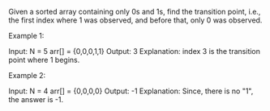 Given a sorted array containing only 0s and 1s, find the transition point, i.e., the first index where 1 was observed, and before that, only 0 was observed.

Example 1:

Input:
N = 5
arr[] = {0,0,0,1,1}
Output: 3
Explanation: index 3 is the transition 
point where 1 begins.

Example 2:

Input:
N = 4
arr[] = {0,0,0,0}
Output: -1
Explanation: Since, there is no "1",
the answer is -1.
